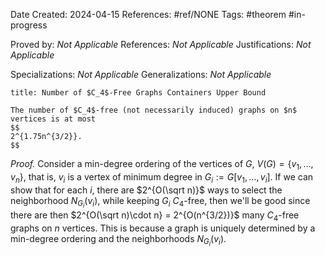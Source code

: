 Date Created: 2024-04-15
References: #ref/NONE
Tags: #theorem #in-progress

Proved by: <i>Not Applicable</i>
References: <i>Not Applicable</i>
Justifications: <i>Not Applicable</i>

Specializations: <i>Not Applicable</i>
Generalizations: <i>Not Applicable</i>

```ad-theorem
title: Number of $C_4$-Free Graphs Containers Upper Bound

The number of $C_4$-free (not necessarily induced) graphs on $n$ vertices is at most
$$
2^{1.75n^{3/2}}.
$$

```

<i>Proof.</i> Consider a min-degree ordering of the vertices of $G$, $V(G) = \{v_1, \ldots, v_n\}$, that is, $v_i$ is a vertex of minimum degree in $G_i:= G[v_1, \ldots, v_i]$. If we can show that for each $i$, there are $2^{O(\sqrt n)}$ ways to select the neighborhood $N_{G_i}(v_i)$, while keeping $G_i$ $C_4$-free, then we'll be good since there are then $2^{O(\sqrt n)\cdot n} = 2^{O(n^{3/2})}$ many $C_4$-free graphs on $n$ vertices. This is because a graph is uniquely determined by a min-degree ordering and the neighborhoods $N_{G_i}(v_i)$.